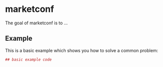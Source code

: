 <!-- README.md is generated from README.Rmd. Please edit that file -->
marketconf
==========

The goal of marketconf is to ...

Example
-------

This is a basic example which shows you how to solve a common problem:

``` r
## basic example code
```
